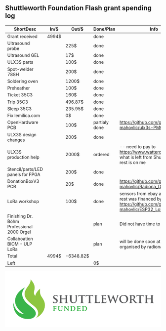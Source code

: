 ## Shuttleworth Foundation Flash grant spending log

| ShortDesc | In/$ | Out/$ | Done/Plan | Info |
| ------------- | ------------- | ------------- | ------------- | ------------- |
| Grant received | 4994$ | | done |
| Ultrasound probe || 225$ | done |
| Ultrasound GEL || 17$ | done |
| ULX3S parts || 100$ | done |
| Spot-welder 788H || 200$ | done |
| Soldering oven || 1200$ | done |
| Preheather || 100$ | done |
| Ticket 35C3 || 160$ | done |
| Trip 35C3 ||496.87$| done |
| Sleep 35C3 ||235.95$| done |
| Fix lemilica.com ||0$| done |
| OpenHardware PCB | | 100$ | partialy done | https://github.com/goran-mahovlic/ulx3s-PMOD |
| ULX3S design changes || 200$ | done |
| ULX3S production help || 2000$ | ordered | -- need to pay to https://www.watterott.com/ all what is left from Shuttleworth rest is on me |
| Stencil/parts/LED panels for FPGA || 200$ | done |
| DonationBoxV3 PCB || 20$ | done | https://github.com/goran-mahovlic/Radiona_Donationbox |
| LoRa workshop || 100$ | done | sensors from ebay and PCB - rest was financed by radiona https://github.com/goran-mahovlic/ESP32_LoRa_Workshop |
| Finishing Dr. Böhm Professional 2000 Orgel ||| plan | Did not have time to finish |
| Collaboation BIOM - ULP LoRa ||| plan | will be done soon at camp organised by radiona |
| Total |4994$|-6348.82$||
| Left |||0$|

![Logo](https://github.com/ShuttleworthFoundation/Logos/blob/master/Shuttleworth%20Funded/Shuttleworth%20Funded%20CMYK/Shuttleworth%20Funded.svg)
